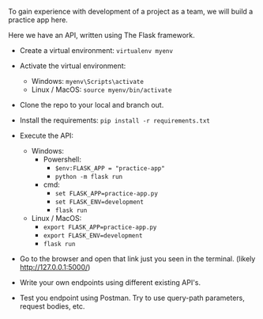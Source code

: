 To gain experience with development of a project as a team, we will build a practice app here.


Here we have an API, written using The Flask framework.

* Create a virtual environment: `virtualenv myenv`
* Activate the virtual environment: 
  * Windows: `myenv\Scripts\activate`
  * Linux / MacOS:  `source myenv/bin/activate`
* Clone the repo to your local and branch out. 
* Install the requirements: `pip install -r requirements.txt`
* Execute the API:
  * Windows:
    * Powershell:
      * `$env:FLASK_APP = "practice-app"`
      * `python -m flask run`
    * cmd: 
      * `set FLASK_APP=practice-app.py`
      * `set FLASK_ENV=development`
      * `flask run`
  * Linux / MacOS:
    * `export FLASK_APP=practice-app.py`
    * `export FLASK_ENV=development`
    * `flask run` 
* Go to the browser and open that link just you seen in the terminal.  (likely http://127.0.0.1:5000/)

* Write your own endpoints using different existing API's.
* Test you endpoint using Postman. Try to use query-path parameters, request bodies, etc. 
